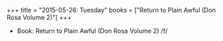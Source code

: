 +++
title = "2015-05-26: Tuesday"
books = ["Return to Plain Awful (Don Rosa Volume 2)"]
+++


* Book: Return to Plain Awful (Don Rosa Volume 2) /f/
